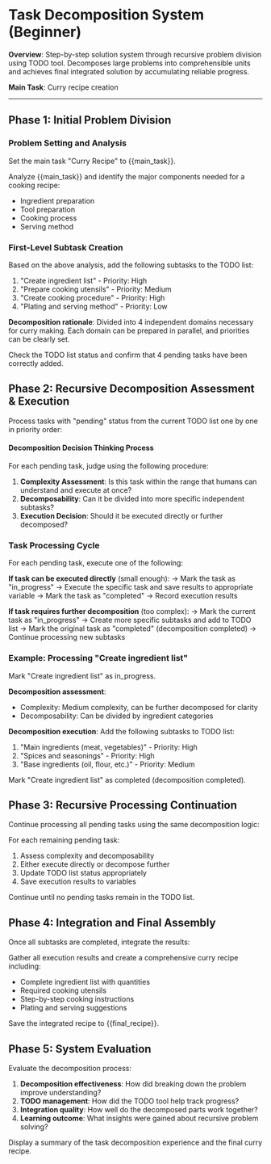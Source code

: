 # Task Decomposition System (Beginner)

**Overview**: Step-by-step solution system through recursive problem division using TODO tool. Decomposes large problems into comprehensible units and achieves final integrated solution by accumulating reliable progress.

**Main Task**: Curry recipe creation

---

## Phase 1: Initial Problem Division

### Problem Setting and Analysis

Set the main task "Curry Recipe" to {{main_task}}.

Analyze {{main_task}} and identify the major components needed for a cooking recipe:
- Ingredient preparation
- Tool preparation
- Cooking process
- Serving method

### First-Level Subtask Creation

Based on the above analysis, add the following subtasks to the TODO list:

1. "Create ingredient list" - Priority: High
2. "Prepare cooking utensils" - Priority: Medium
3. "Create cooking procedure" - Priority: High
4. "Plating and serving method" - Priority: Low

**Decomposition rationale**: Divided into 4 independent domains necessary for curry making. Each domain can be prepared in parallel, and priorities can be clearly set.

Check the TODO list status and confirm that 4 pending tasks have been correctly added.

## Phase 2: Recursive Decomposition Assessment & Execution

Process tasks with "pending" status from the current TODO list one by one in priority order:

#### Decomposition Decision Thinking Process

For each pending task, judge using the following procedure:

1. **Complexity Assessment**: Is this task within the range that humans can understand and execute at once?
2. **Decomposability**: Can it be divided into more specific independent subtasks?
3. **Execution Decision**: Should it be executed directly or further decomposed?

### Task Processing Cycle

For each pending task, execute one of the following:

**If task can be executed directly** (small enough):
→ Mark the task as "in_progress" 
→ Execute the specific task and save results to appropriate variable
→ Mark the task as "completed"
→ Record execution results

**If task requires further decomposition** (too complex):
→ Mark the current task as "in_progress"
→ Create more specific subtasks and add to TODO list
→ Mark the original task as "completed" (decomposition completed)
→ Continue processing new subtasks

### Example: Processing "Create ingredient list"

Mark "Create ingredient list" as in_progress.

**Decomposition assessment**:
- Complexity: Medium complexity, can be further decomposed for clarity
- Decomposability: Can be divided by ingredient categories

**Decomposition execution**:
Add the following subtasks to TODO list:
1. "Main ingredients (meat, vegetables)" - Priority: High
2. "Spices and seasonings" - Priority: High  
3. "Base ingredients (oil, flour, etc.)" - Priority: Medium

Mark "Create ingredient list" as completed (decomposition completed).

## Phase 3: Recursive Processing Continuation

Continue processing all pending tasks using the same decomposition logic:

For each remaining pending task:
1. Assess complexity and decomposability
2. Either execute directly or decompose further
3. Update TODO list status appropriately
4. Save execution results to variables

Continue until no pending tasks remain in the TODO list.

## Phase 4: Integration and Final Assembly

Once all subtasks are completed, integrate the results:

Gather all execution results and create a comprehensive curry recipe including:
- Complete ingredient list with quantities
- Required cooking utensils
- Step-by-step cooking instructions
- Plating and serving suggestions

Save the integrated recipe to {{final_recipe}}.

## Phase 5: System Evaluation

Evaluate the decomposition process:

1. **Decomposition effectiveness**: How did breaking down the problem improve understanding?
2. **TODO management**: How did the TODO tool help track progress?
3. **Integration quality**: How well do the decomposed parts work together?
4. **Learning outcome**: What insights were gained about recursive problem solving?

Display a summary of the task decomposition experience and the final curry recipe.